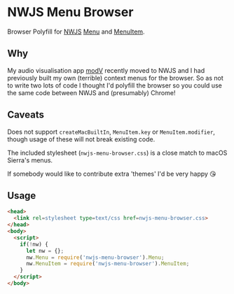 # NWJS Menu Browser

Browser Polyfill for [NWJS](http://docs.nwjs.io/en/latest/) [Menu](http://docs.nwjs.io/en/latest/References/Menu/) and [MenuItem](http://docs.nwjs.io/en/latest/References/MenuItem/).

## Why

My audio visualisation app [modV](/2xAA/modV/) recently moved to NWJS and I had previously built my own (terrible) context menus for the browser. So as not to write two lots of code I thought I'd polyfill the browser so you could use the same code between NWJS and (presumably) Chrome!

## Caveats

Does not support ```createMacBuiltIn```, ```MenuItem.key``` or ```MenuItem.modifier```, though usage of these will not break existing code.

The included stylesheet (```nwjs-menu-browser.css```) is a close match to macOS Sierra's menus.

If somebody would like to contribute extra 'themes' I'd be very happy 😘

## Usage

```HTML
<head>
  <link rel=stylesheet type=text/css href=nwjs-menu-browser.css>
</head>
<body>
  <script>
    if(!nw) {
      let nw = {};
      nw.Menu = require('nwjs-menu-browser').Menu;
      nw.MenuItem = require('nwjs-menu-browser').MenuItem;
    }
  </script>
</body>
```